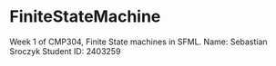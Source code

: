 # FiniteStateMachine
Week 1 of CMP304, Finite State machines in SFML.
Name: Sebastian Sroczyk
Student ID: 2403259
